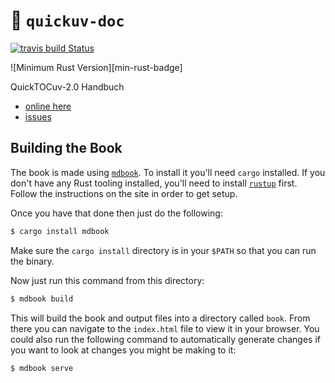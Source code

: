 # :book: `quickuv-doc`

[![travis build Status](https://travis-ci.com/lar-rs/uvtc.svg?branch=master)](https://travis-ci.com/lar-rs/wqa)

![Minimum Rust Version][min-rust-badge]

QuickTOCuv-2.0 Handbuch

* [online here][ghpage]
* [issues][issues]

## Building the Book

The book is made using [`mdbook`][mdbook]. To install it you'll need `cargo`
installed. If you don't have any Rust tooling installed, you'll need to install
[`rustup`][rustup] first. Follow the instructions on the site in order to get
setup.

Once you have that done then just do the following:

```bash
$ cargo install mdbook
```

Make sure the `cargo install` directory is in your `$PATH` so that you can run
the binary.

Now just run this command from this directory:

```bash
$ mdbook build
```

This will build the book and output files into a directory called `book`. From
there you can navigate to the `index.html` file to view it in your browser. You
could also run the following command to automatically generate changes if you
want to look at changes you might be making to it:

```bash
$ mdbook serve
```


[mdbook]: https://github.com/rust-lang-nursery/mdBook
[rustup]: https://github.com/rust-lang-nursery/rustup.rs/
[ghpage]: https://lar-rs.github.io/quickuv-doc/
[issues]: https://github.com/lar-rs/quickuv-doc/issues
